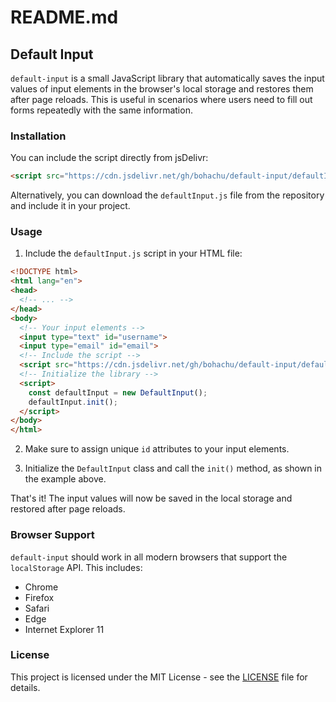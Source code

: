 # README.md

## Default Input

`default-input` is a small JavaScript library that automatically saves the input values of input elements in the browser's local storage and restores them after page reloads. This is useful in scenarios where users need to fill out forms repeatedly with the same information.

### Installation

You can include the script directly from jsDelivr:

```html
<script src="https://cdn.jsdelivr.net/gh/bohachu/default-input/defaultInput.js"></script>
```

Alternatively, you can download the `defaultInput.js` file from the repository and include it in your project.

### Usage

1. Include the `defaultInput.js` script in your HTML file:

```html
<!DOCTYPE html>
<html lang="en">
<head>
  <!-- ... -->
</head>
<body>
  <!-- Your input elements -->
  <input type="text" id="username">
  <input type="email" id="email">
  <!-- Include the script -->
  <script src="https://cdn.jsdelivr.net/gh/bohachu/default-input/defaultInput.js"></script>
  <!-- Initialize the library -->
  <script>
    const defaultInput = new DefaultInput();
    defaultInput.init();
  </script>
</body>
</html>
```

2. Make sure to assign unique `id` attributes to your input elements.

3. Initialize the `DefaultInput` class and call the `init()` method, as shown in the example above.

That's it! The input values will now be saved in the local storage and restored after page reloads.

### Browser Support

`default-input` should work in all modern browsers that support the `localStorage` API. This includes:

- Chrome
- Firefox
- Safari
- Edge
- Internet Explorer 11

### License

This project is licensed under the MIT License - see the [LICENSE](LICENSE) file for details.
